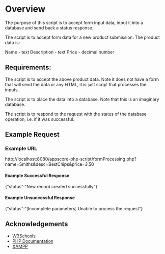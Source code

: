 # Overview
The purpose of this script is to accept form input data, input it into a database and send back a status response.

The script is to accept form data for a new product submission. The product data is:

Name - text
Description - text
Price - decimal number

## Requirements:

The script is to accept the above product data. Note it does not have a form that will send the data or any HTML, it is just script that processes the inputs.

The script is to place the data into a database. Note that this is an imaginary database.

The script is to respond to the request with the status of the database operation, i.e. if it was successful.

## Example Request

### Example URL
http://localhost:8080/appscore-php-script/formProcessing.php?name=Smiths&desc=BestChips&price=3.50

#### Example Successful Response
{"status":"New record created successfully"}

#### Example Unsuccessful Response
{"status":"[Incomplete parameters] Unable to process the request"}

## Acknowledgements

- [W3Schools](https://www.w3schools.com/)
- [PHP Documentation](http://php.net/docs.php)
- [XAMPP](https://www.apachefriends.org/index.html)
